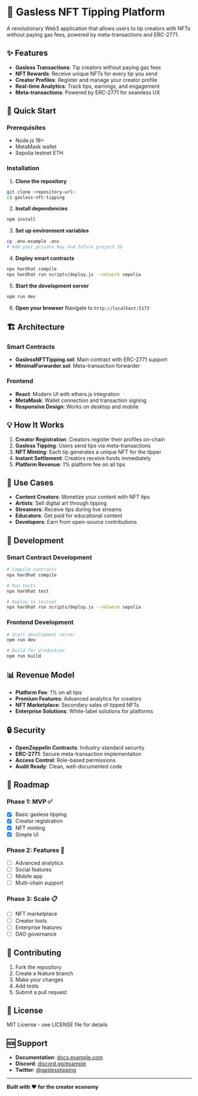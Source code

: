 # 🎨 Gasless NFT Tipping Platform

A revolutionary Web3 application that allows users to tip creators with NFTs without paying gas fees, powered by meta-transactions and ERC-2771.

## ✨ Features

- **Gasless Transactions**: Tip creators without paying gas fees
- **NFT Rewards**: Receive unique NFTs for every tip you send
- **Creator Profiles**: Register and manage your creator profile
- **Real-time Analytics**: Track tips, earnings, and engagement
- **Meta-transactions**: Powered by ERC-2771 for seamless UX

## 🚀 Quick Start

### Prerequisites
- Node.js 18+ 
- MetaMask wallet
- Sepolia testnet ETH

### Installation

1. **Clone the repository**
```bash
git clone <repository-url>
cd gasless-nft-tipping
```

2. **Install dependencies**
```bash
npm install
```

3. **Set up environment variables**
```bash
cp .env.example .env
# Add your private key and Infura project ID
```

4. **Deploy smart contracts**
```bash
npx hardhat compile
npx hardhat run scripts/deploy.js --network sepolia
```

5. **Start the development server**
```bash
npm run dev
```

6. **Open your browser**
Navigate to `http://localhost:5173`

## 🏗️ Architecture

### Smart Contracts
- **GaslessNFTTipping.sol**: Main contract with ERC-2771 support
- **MinimalForwarder.sol**: Meta-transaction forwarder

### Frontend
- **React**: Modern UI with ethers.js integration
- **MetaMask**: Wallet connection and transaction signing
- **Responsive Design**: Works on desktop and mobile

## 💡 How It Works

1. **Creator Registration**: Creators register their profiles on-chain
2. **Gasless Tipping**: Users send tips via meta-transactions
3. **NFT Minting**: Each tip generates a unique NFT for the tipper
4. **Instant Settlement**: Creators receive funds immediately
5. **Platform Revenue**: 1% platform fee on all tips

## 🎯 Use Cases

- **Content Creators**: Monetize your content with NFT tips
- **Artists**: Sell digital art through tipping
- **Streamers**: Receive tips during live streams
- **Educators**: Get paid for educational content
- **Developers**: Earn from open-source contributions

## 🔧 Development

### Smart Contract Development
```bash
# Compile contracts
npx hardhat compile

# Run tests
npx hardhat test

# Deploy to testnet
npx hardhat run scripts/deploy.js --network sepolia
```

### Frontend Development
```bash
# Start development server
npm run dev

# Build for production
npm run build
```

## 📊 Revenue Model

- **Platform Fee**: 1% on all tips
- **Premium Features**: Advanced analytics for creators
- **NFT Marketplace**: Secondary sales of tipped NFTs
- **Enterprise Solutions**: White-label solutions for platforms

## 🔒 Security

- **OpenZeppelin Contracts**: Industry-standard security
- **ERC-2771**: Secure meta-transaction implementation
- **Access Control**: Role-based permissions
- **Audit Ready**: Clean, well-documented code

## 🚀 Roadmap

### Phase 1: MVP ✅
- [x] Basic gasless tipping
- [x] Creator registration
- [x] NFT minting
- [x] Simple UI

### Phase 2: Features 🚧
- [ ] Advanced analytics
- [ ] Social features
- [ ] Mobile app
- [ ] Multi-chain support

### Phase 3: Scale 📋
- [ ] NFT marketplace
- [ ] Creator tools
- [ ] Enterprise features
- [ ] DAO governance

## 🤝 Contributing

1. Fork the repository
2. Create a feature branch
3. Make your changes
4. Add tests
5. Submit a pull request

## 📄 License

MIT License - see LICENSE file for details

## 🆘 Support

- **Documentation**: [docs.example.com](https://docs.example.com)
- **Discord**: [discord.gg/example](https://discord.gg/example)
- **Twitter**: [@gaslesstipping](https://twitter.com/gaslesstipping)

---

**Built with ❤️ for the creator economy**
